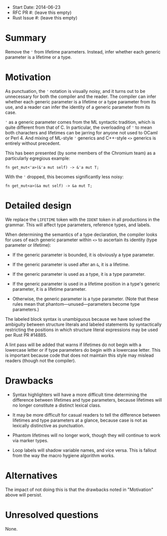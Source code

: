 - Start Date: 2014-06-23
- RFC PR #: (leave this empty)
- Rust Issue #: (leave this empty)

# Summary

Remove the `'` from lifetime parameters. Instead, infer whether each generic parameter is a lifetime or a type.

# Motivation

As punctuation, the `'` notation is visually noisy, and it turns out to be unnecessary for both the compiler and the reader. The compiler can infer whether each generic parameter is a lifetime or a type parameter from its use, and a reader can infer the identity of a generic parameter from its case.

`'` as a generic parameter comes from the ML syntactic tradition, which is quite different from that of C. In particular, the overloading of `'` to mean both characters and lifetimes can be jarring for anyone not used to OCaml or Perl 4. And mixing of ML-style `'` generics and C++-style `<>` generics is entirely without precedent.

This has been presented (by some members of the Chromium team) as a particularly egregious example:

    fn get_mut<'a>(&'a mut self) -> &'a mut T;

With the `'` dropped, this becomes significantly less noisy:

    fn get_mut<a>(&a mut self) -> &a mut T;

# Detailed design

We replace the `LIFETIME` token with the `IDENT` token in all productions in the grammar. This will affect type parameters, reference types, and labels.

When determining the semantics of a type declaration, the compiler looks for uses of each generic parameter within `<>` to ascertain its identity (type parameter or lifetime):

* If the generic parameter is bounded, it is obviously a type parameter.

* If the generic parameter is used after an `&`, it is a lifetime.

* If the generic parameter is used as a type, it is a type parameter.

* If the generic parameter is used in a lifetime position in a type's generic parameter, it is a lifetime parameter.

* Otherwise, the generic parameter is a type parameter. (Note that these rules mean that phantom—unused—parameters become type parameters.)

The labeled block syntax is unambiguous because we have solved the ambiguity between structure literals and labeled statements by syntactically restricting the positions in which structure literal expressions may be used per Rust PR #14885.

A lint pass will be added that warns if lifetimes do not begin with a lowercase letter or if type parameters do begin with a lowercase letter. This is important because code that does not maintain this style may mislead readers (though not the compiler).

# Drawbacks

* Syntax highlighters will have a more difficult time determining the difference between lifetimes and type parameters, because lifetimes will no longer constitute a distinct lexical class.

* It may be more difficult for casual readers to tell the difference between lifetimes and type parameters at a glance, because case is not as lexically distinctive as punctuation.

* Phantom lifetimes will no longer work, though they will continue to work via marker types.

* Loop labels will shadow variable names, and vice versa. This is fallout from the way the macro hygiene algorithm works.

# Alternatives

The impact of not doing this is that the drawbacks noted in "Motivation" above will persist.

# Unresolved questions

None.
